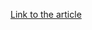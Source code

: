 [Link to the article](https://web.archive.org/web/20150412223949/http://www.novetta.com/wp-content/uploads/2015/04/novetta_winntianalysis.pdf)
